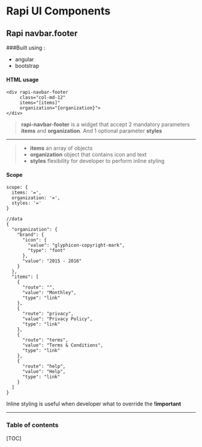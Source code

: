 Rapi UI Components
===================

Rapi navbar.footer
-------------
###Built using :
- angular
- bootstrap

#### HTML usage
```
<div rapi-navbar-footer 
     class="col-md-12"
     items="[items]"
     organization="{organization}">
</div>
```

> **rapi-navbar-footer** is a widget that accept 2 mandatory parameters **items** and **organization**. And 1 optional parameter **styles**

----------
> - **items** 
> an array of objects
> - **organization** 
> object that contains icon and text
> -  **styles**
> flexibility for developer to perform inline styling

#### Scope

```
scope: {
  items: '=',
  organization: '=',
  styles: '='
}
```
```
//data
{
  "organization": {
    "brand": {
      "icon": {
        "value": "glyphicon-copyright-mark",
        "type": "font"
      },
      "value": "2015 - 2016"
    }
  },
  "items": [
    {
      "route": "",
      "value": "Monthley",
      "type": "link"
    },
    {
      "route": "privacy",
      "value": "Privacy Policy",
      "type": "link"
    },
    {
      "route": "terms",
      "value": "Terms & Conditions",
      "type": "link"
    },
    {
      "route": "help",
      "value": "Help",
      "type": "link"
    }
  ]
}
```
Inline styling is useful when developer what to override the **!important**


----------

### Table of contents

[TOC]
